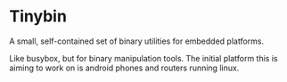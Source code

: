 Tinybin
=======
A small, self-contained set of binary utilities for embedded platforms.

Like busybox, but for binary manipulation tools. The initial platform this is aiming to work on
is android phones and routers running linux.

